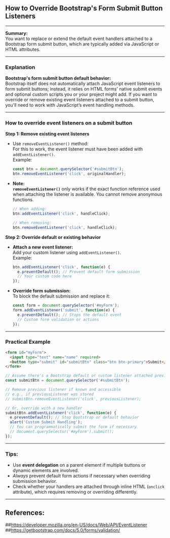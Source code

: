 ## How to Override Bootstrap's Form Submit Button Listeners

---

**Summary:**  
You want to replace or extend the default event handlers attached to a Bootstrap form submit button, which are typically added via JavaScript or HTML attributes.

---

### Explanation

**Bootstrap's form submit button default behavior:**  
Bootstrap itself does not automatically attach JavaScript event listeners to form submit buttons; instead, it relies on HTML forms' native submit events and optional custom scripts you or your project might add. If you want to override or remove existing event listeners attached to a submit button, you'll need to work with JavaScript’s event handling methods.

---

### How to override event listeners on a submit button

**Step 1: Remove existing event listeners**

- Use `removeEventListener()` method:  
  For this to work, the event listener must have been added with `addEventListener()`.  
  Example:  
  ```js
  const btn = document.querySelector('#submitBtn');
  btn.removeEventListener('click', originalHandler);
  ```

- **Note:**  
  **`removeEventListener()`** only works if the exact function reference used when attaching the listener is available. You cannot remove anonymous functions.  
  ```js
  // When adding:
  btn.addEventListener('click', handleClick);
  
  // When removing:
  btn.removeEventListener('click', handleClick);
  ```

**Step 2: Override default or existing behavior**

- **Attach a new event listener:**  
  Add your custom listener using `addEventListener()`.  
  Example:  
  ```js
  btn.addEventListener('click', function(e) {
    e.preventDefault(); // Prevent default form submission
    // Your custom code here
  });
  ```

- **Override form submission:**  
  To block the default submission and replace it:  
  ```js
  const form = document.querySelector('#myForm');
  form.addEventListener('submit', function(e) {
    e.preventDefault(); // Stops the default event
    // Custom form validation or actions
  });
  ```

---

### Practical Example

```html
<form id="myForm">
  <input type="text" name="name" required>
  <button type="submit" id="submitBtn" class="btn btn-primary">Submit</button>
</form>
```

```js
// Assume there's a Bootstrap default or custom listener attached previously
const submitBtn = document.querySelector('#submitBtn');

// Remove previous listener if known and accessible
// e.g., if previousListener was stored
// submitBtn.removeEventListener('click', previousListener);

// Or, override with a new handler
submitBtn.addEventListener('click', function(e) {
  e.preventDefault(); // Stop Bootstrap or default behavior
  alert('Custom Submit Handling');
  // You can programmatically submit the form if necessary
  // document.querySelector('#myForm').submit();
});
```

---

### Tips:
- Use **event delegation** on a parent element if multiple buttons or dynamic elements are involved.
- *Always* prevent default form actions if necessary when overriding submission behavior.
- Check whether your handlers are attached through inline HTML (`onclick` attribute), which requires removing or overriding differently.

---

## References:
##https://developer.mozilla.org/en-US/docs/Web/API/EventListener
##https://getbootstrap.com/docs/5.0/forms/validation/